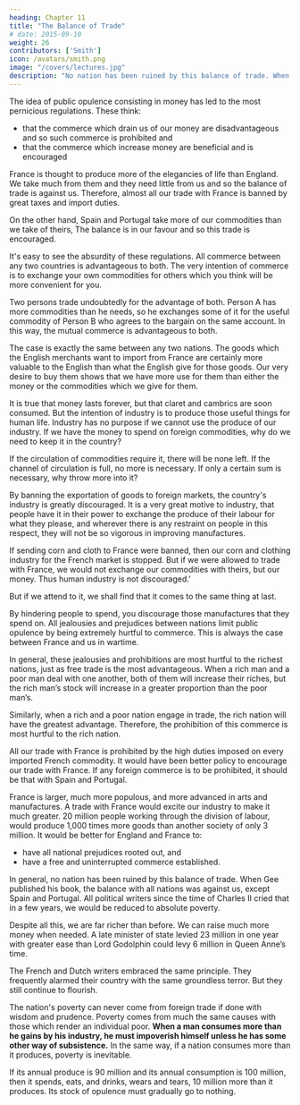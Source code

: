 ```yaml
---
heading: Chapter 11
title: "The Balance of Trade"
# date: 2015-09-10
weight: 26
contributors: ['Smith']
icon: /avatars/smith.png
image: "/covers/lectures.jpg"
description: "No nation has been ruined by this balance of trade. When Gee published his book, the balance with all nations was against us, except Spain and Portugal"
---
```




The idea of public opulence consisting in money has led to the most pernicious regulations. These think:
- that the commerce which drain us of our money are disadvantageous and so such commerce is prohibited and
- that the commerce which increase money are beneficial and is encouraged

France is thought to produce more of the elegancies of life than England. We take much from them and they need little from us and so the balance of trade is against us. Therefore, almost all our trade with France is banned by great taxes and import duties.

On the other hand, Spain and Portugal take more of our commodities than we take of theirs, The balance is in our favour and so this trade is encouraged.

It's easy to see the absurdity of these regulations. All commerce between any two countries is advantageous to both. The very intention of commerce is to exchange your own commodities for others which you think will be more convenient for you. 

Two persons trade undoubtedly for the advantage of both. Person A has more commodities than he needs, so he exchanges some of it for the useful commodity of Person B who agrees to the bargain on the same account. In this way, the mutual commerce is advantageous to both.

The case is exactly the same between any two nations. The goods which the English merchants want to import from France are certainly more valuable to the English than what the English give for those goods. Our very desire to buy them shows that we have more use for them than either the money or the commodities which we give for them.

It is true that money lasts forever, but that claret and cambrics are soon consumed. But the intention of industry is to produce those useful things for human life. Industry has no purpose if we cannot use the produce of our industry. If we have the money to spend on foreign commodities, why do we need to keep it in the country?

    
If the circulation of commodities require it, there will be none left. If the channel of circulation is full, no more is necessary. If only a certain sum is necessary, why throw more into it?

By banning the exportation of goods to foreign markets, the country's industry is greatly discouraged. It is a very great motive to industry, that people have it in their power to exchange the produce of their labour for what they please, and wherever there is any restraint on people in this respect, they will not be so vigorous in improving manufactures.

If sending corn and cloth to France were banned, then our corn and clothing industry for the French market is stopped. But if we were allowed to trade with France, we would not exchange our commodities with theirs, but our money. Thus human industry is not discouraged.'

But if we attend to it, we shall find that it comes to the same thing at last.

By hindering people to spend, you discourage those manufactures that they spend on. All jealousies and prejudices between nations limit public opulence by being extremely hurtful to commerce. This is always the case between France and us in wartime.

In general, these jealousies and prohibitions are most hurtful to the richest nations, just as free trade is the most advantageous. When a rich man and a poor man deal with one another, both of them will increase their riches, but the rich man’s stock will increase in a greater proportion than the poor man’s.

Similarly, when a rich and a poor nation engage in trade, the rich nation will have the greatest advantage. Therefore, the prohibition of this commerce is most hurtful to the rich nation.

All our trade with France is prohibited by the high duties imposed on every imported French commodity. It would have been better policy to encourage our trade with France. If any foreign commerce is to be prohibited, it should be that with Spain and Portugal. 

<!-- This would have been most advantageous to England. -->

France is larger, much more populous, and more advanced in arts and manufactures. A trade with France would excite our industry to make it much greater. 20 million people working through the division of labour, would produce 1,000 times more goods than another society of only 3 million. It would be better for England and France to:
- have all national prejudices rooted out, and
- have a free and uninterrupted commerce established.

In general, no nation has been ruined by this balance of trade. When Gee published his book, the balance with all nations was against us, except Spain and Portugal. All political writers since the time of Charles II cried that in a few years, we would be reduced to absolute poverty.

Despite all this, we are far richer than before. We can raise much more money when needed. A late minister of state levied 23 million in one year with greater ease than Lord Godolphin could levy 6 million in Queen Anne’s time. 

The French and Dutch writers embraced the same principle. They frequently alarmed their country with the same groundless terror. But they still continue to flourish. 

The nation's poverty can never come from foreign trade if done with wisdom and prudence. Poverty comes from much the same causes with those which render an individual poor. **When a man consumes more than he gains by his industry, he must impoverish himself unless he has some other way of subsistence.** In the same way, if a nation consumes more than it produces, poverty is inevitable.

If its annual produce is 90 million and its annual consumption is 100 million, then it spends, eats, and drinks, wears and tears, 10 million more than it produces. Its stock of opulence must gradually go to nothing.


